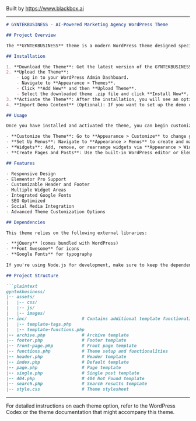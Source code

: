 
Built by https://www.blackbox.ai

---

```markdown
# GYNTEKBUSINESS - AI-Powered Marketing Agency WordPress Theme

## Project Overview

The **GYNTEKBUSINESS** theme is a modern WordPress theme designed specifically for the GYNTEKBUSINESS marketing agency. It features a sleek and professional design infused with AI-powered services aimed at improving business transformation and growth. This theme provides a responsive layout, custom widgets, and compatibility with Elementor Pro.

## Installation

1. **Download the Theme**: Get the latest version of the GYNTEKBUSINESS theme from the repository or your local copy.
2. **Upload the Theme**:
    - Log in to your WordPress Admin Dashboard.
    - Navigate to **Appearance > Themes**.
    - Click **Add New** and then **Upload Theme**.
    - Select the downloaded theme .zip file and click **Install Now**.
3. **Activate the Theme**: After the installation, you will see an option to activate the theme. Click **Activate**.
4. **Import Demo Content** (Optional): If you want to set up the demo content, you may need to use a plugin such as One Click Demo Import to get the theme up and running as shown in the demo.

## Usage

Once you have installed and activated the theme, you can begin customizing it:

- **Customize the Theme**: Go to **Appearance > Customize** to change general settings (like logo, colors, and typography).
- **Set Up Menus**: Navigate to **Appearance > Menus** to create and manage navigation menus, assigning them to designated theme locations.
- **Widgets**: Add, remove, or rearrange widgets via **Appearance > Widgets**.
- **Create Pages and Posts**: Use the built-in WordPress editor or Elementor to create new content.

## Features

- Responsive Design
- Elementor Pro Support
- Customizable Header and Footer
- Multiple Widget Areas
- Integrated Google Fonts
- SEO Optimized
- Social Media Integration
- Advanced Theme Customization Options

## Dependencies

This theme relies on the following external libraries:

- **jQuery** (comes bundled with WordPress)
- **Font Awesome** for icons
- **Google Fonts** for typography
  
If you're using Node.js for development, make sure to keep the dependencies up to date if you add JavaScript functionality.

## Project Structure

```plaintext
gyntekbusiness/
|-- assets/
|   |-- css/
|   |-- js/
|   |-- images/
|-- inc/                     # Contains additional template functionality
|   |-- template-tags.php
|   |-- template-functions.php
|-- archive.php              # Archive template
|-- footer.php               # Footer template
|-- front-page.php           # Front page template
|-- functions.php            # Theme setup and functionalities
|-- header.php               # Header template
|-- index.php                # Default template
|-- page.php                 # Page template
|-- single.php               # Single post template
|-- 404.php                  # 404 Not Found template
|-- search.php               # Search results template
|-- style.css                # Theme stylesheet
```

---

For detailed instructions on each theme option, refer to the WordPress Codex or the theme documentation that might accompany this theme.
```